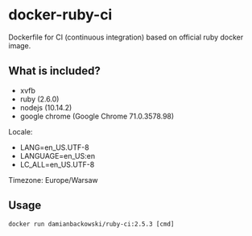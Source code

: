 # docker-ruby-ci

Dockerfile for CI (continuous integration) based on official ruby docker image.

## What is included?

* xvfb
* ruby (2.6.0)
* nodejs (10.14.2)
* google chrome (Google Chrome 71.0.3578.98)

Locale:

* LANG=en_US.UTF-8
* LANGUAGE=en_US:en
* LC_ALL=en_US.UTF-8

Timezone: Europe/Warsaw

## Usage

```
docker run damianbackowski/ruby-ci:2.5.3 [cmd]
```

